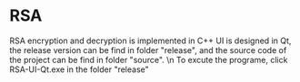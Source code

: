 # RSA
RSA encryption and decryption is implemented in C++
UI is designed in Qt, the release version can be find in folder "release", and the source code of the project can be find in folder "source". \n
To excute the programe, click RSA-UI-Qt.exe in the folder "release"
